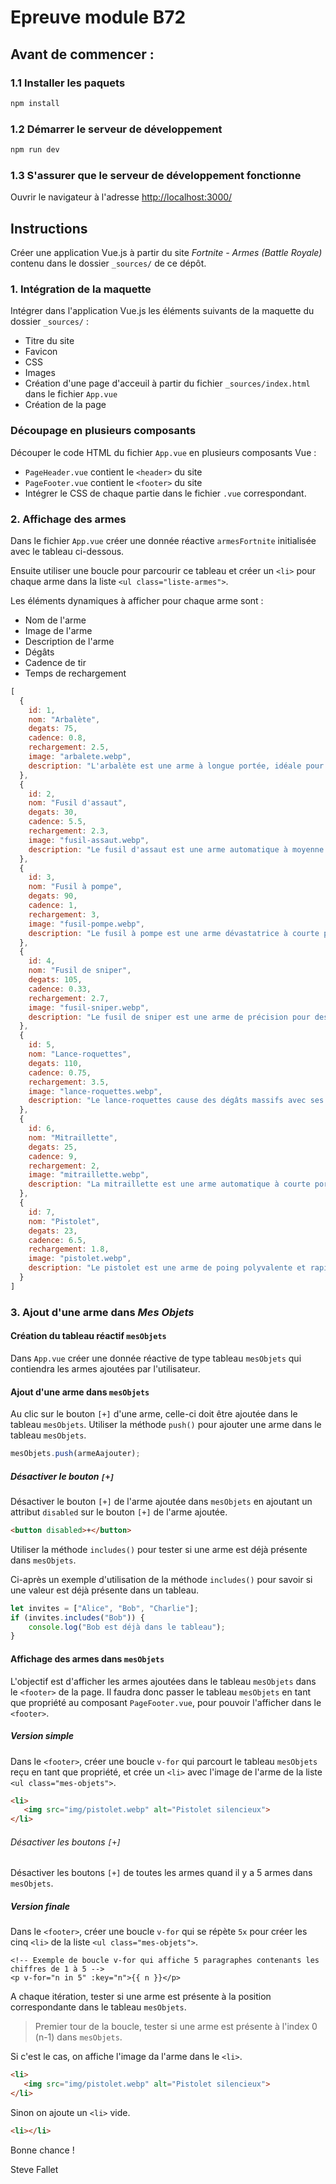# Epreuve module B72

## Avant de commencer :
### 1.1 Installer les paquets
```sh
npm install
```
### 1.2 Démarrer le serveur de développement
```sh
npm run dev
```
### 1.3 S'assurer que le serveur de développement fonctionne
Ouvrir le navigateur à l'adresse [http://localhost:3000/](http://localhost:3000/) 

## Instructions
Créer une application Vue.js à partir du site _Fortnite - Armes (Battle Royale)_
contenu dans le dossier `_sources/` de ce dépôt.

### 1. Intégration de la maquette
Intégrer dans l'application Vue.js les éléments suivants de la maquette du dossier `_sources/` :
- Titre du site
- Favicon
- CSS
- Images
- Création d'une page d'acceuil à partir du fichier  `_sources/index.html` dans le fichier `App.vue`
- Création de la page 

### Découpage en plusieurs composants
Découper le code HTML du fichier `App.vue` en plusieurs composants Vue :
- `PageHeader.vue` contient le `<header>` du site
- `PageFooter.vue` contient le `<footer>` du site
- Intégrer le CSS de chaque partie dans le fichier `.vue` correspondant.

### 2. Affichage des armes
Dans le fichier `App.vue` créer une donnée réactive `armesFortnite` initialisée avec le tableau ci-dessous.

Ensuite utiliser une boucle pour parcourir ce tableau et créer un `<li>`
pour chaque arme dans la liste `<ul class="liste-armes">`.

Les éléments dynamiques à afficher pour chaque arme sont :
- Nom de l'arme
- Image de l'arme
- Description de l'arme
- Dégâts
- Cadence de tir
- Temps de rechargement

```js
[
  {
    id: 1,
    nom: "Arbalète",
    degats: 75,
    cadence: 0.8,
    rechargement: 2.5,
    image: "arbalete.webp",
    description: "L'arbalète est une arme à longue portée, idéale pour des attaques précises."
  },
  {
    id: 2,
    nom: "Fusil d'assaut",
    degats: 30,
    cadence: 5.5,
    rechargement: 2.3,
    image: "fusil-assaut.webp",
    description: "Le fusil d'assaut est une arme automatique à moyenne portée."
  },
  {
    id: 3,
    nom: "Fusil à pompe",
    degats: 90,
    cadence: 1,
    rechargement: 3,
    image: "fusil-pompe.webp",
    description: "Le fusil à pompe est une arme dévastatrice à courte portée."
  },
  {
    id: 4,
    nom: "Fusil de sniper",
    degats: 105,
    cadence: 0.33,
    rechargement: 2.7,
    image: "fusil-sniper.webp",
    description: "Le fusil de sniper est une arme de précision pour des tirs à très longue portée."
  },
  {
    id: 5,
    nom: "Lance-roquettes",
    degats: 110,
    cadence: 0.75,
    rechargement: 3.5,
    image: "lance-roquettes.webp",
    description: "Le lance-roquettes cause des dégâts massifs avec ses explosions."
  },
  {
    id: 6,
    nom: "Mitraillette",
    degats: 25,
    cadence: 9,
    rechargement: 2,
    image: "mitraillette.webp",
    description: "La mitraillette est une arme automatique à courte portée avec une cadence de tir élevée."
  },
  {
    id: 7,
    nom: "Pistolet",
    degats: 23,
    cadence: 6.5,
    rechargement: 1.8,
    image: "pistolet.webp",
    description: "Le pistolet est une arme de poing polyvalente et rapide."
  }
]
```

### 3. Ajout d'une arme dans _Mes Objets_

#### Création du tableau réactif `mesObjets`
Dans `App.vue` créer une donnée réactive de type tableau `mesObjets` qui contiendra
les armes ajoutées par l'utilisateur.

#### Ajout d'une arme dans `mesObjets`
Au clic sur le bouton `[+]` d'une arme, celle-ci doit être ajoutée dans le tableau `mesObjets`.
Utiliser la méthode `push()` pour ajouter une arme dans le tableau `mesObjets`.
```js
mesObjets.push(armeAajouter);
```
##### Désactiver le bouton `[+]`
Désactiver le bouton `[+]` de l'arme ajoutée dans `mesObjets` 
en ajoutant un attribut `disabled` sur le bouton `[+]` de l'arme ajoutée.
```html
<button disabled>+</button>
```

Utiliser la méthode `includes()` pour tester si une arme est déjà présente dans `mesObjets`.

Ci-après un exemple d'utilisation de la méthode `includes()`
pour savoir si une valeur est déjà présente dans un tableau.
```js
let invites = ["Alice", "Bob", "Charlie"];
if (invites.includes("Bob")) {
    console.log("Bob est déjà dans le tableau");
}
```
#### Affichage des armes dans `mesObjets`
L'objectif est d'afficher les armes ajoutées dans le tableau `mesObjets` dans le `<footer>` de la page.
Il faudra donc passer le tableau `mesObjets` en tant que propriété au composant `PageFooter.vue`,
pour pouvoir l'afficher dans le `<footer>`.

##### Version simple
Dans le `<footer>`, créer une boucle `v-for` qui parcourt le tableau `mesObjets` reçu en tant que propriété,
et crée un `<li>` avec l'image de l'arme de la liste `<ul class="mes-objets">`.
```html
<li>
   <img src="img/pistolet.webp" alt="Pistolet silencieux">
</li>
```
###### Désactiver les boutons `[+]` 
Désactiver les boutons `[+]` de toutes les armes quand il y a 5 armes dans `mesObjets`.

##### Version finale
Dans le `<footer>`, créer une boucle `v-for` qui se répète `5x` pour créer les cinq `<li>`
de la liste `<ul class="mes-objets">`.
```vue
<!-- Exemple de boucle v-for qui affiche 5 paragraphes contenants les chiffres de 1 à 5 -->
<p v-for="n in 5" :key="n">{{ n }}</p>
```
A chaque itération, tester si une arme est présente à la position correspondante dans le tableau `mesObjets`.
> Premier tour de la boucle, tester si une arme est présente à l'index 0 (n-1) dans `mesObjets`.

Si c'est le cas, on affiche l'image da l'arme dans le `<li>`.
```html
<li>
   <img src="img/pistolet.webp" alt="Pistolet silencieux">
</li>
```
Sinon on ajoute un `<li>` vide.
```html
<li></li>
```

Bonne chance !

Steve Fallet



    


